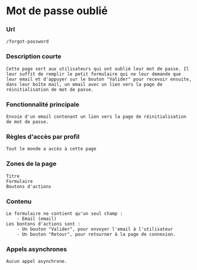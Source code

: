 # Mot de passe oublié

### Url
    /forgot-password

### Description courte
    Cette page sert aux utilisateurs qui ont oublié leur mot de passe. Il leur suffit de remplir le petit formulaire qui ne leur demande que leur email et d'appuyer sur le bouton "Valider" pour recevoir ensuite, dans leur boîte mail, un email avec un lien vers la page de réinitialisation de mot de passe. 

### Fonctionnalité principale
    Envoie d'un email contenant un lien vers la page de réinitialisation de mot de passe.

### Règles d'accès par profil
    Tout le monde a accès à cette page

### Zones de la page
    Titre
    Formulaire
    Boutons d'actions

### Contenu
    Le formulaire ne contient qu'un seul champ :
        - Email (email)
    Les bontons d'actions sont :
        - Un bouton "Valider", pour envoyer l'email à l'utilisateur
        - Un bouton "Retour", pour retourner à la page de connexion.

### Appels asynchrones
    Aucun appel asynchrone.